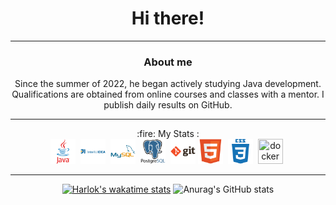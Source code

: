 <h1 align="center">Hi there!</h1>

---

<div align="center">
  <h3>About me</h3>
  <span>Since the summer of 2022, he began actively studying Java development.
    Qualifications are obtained from online courses and classes with a mentor. I publish daily results on GitHub.</span>
</div>

---

<div align="center">
  :fire: My Stats :
</div>

<div align="center">
  <img src="https://github.com/devicons/devicon/blob/master/icons/java/java-original-wordmark.svg" title="Java" alt="Java" width="40" height="40"/>&nbsp;
  <img src="https://github.com/devicons/devicon/blob/master/icons/intellij/intellij-original-wordmark.svg" title="Java" alt="Java" width="40" height="40"/>&nbsp;
  <img src="https://github.com/devicons/devicon/blob/master/icons/mysql/mysql-original-wordmark.svg" title="MySQL"  alt="MySQL" width="40" height="40"/>&nbsp;
  <img src="https://github.com/devicons/devicon/blob/master/icons/postgresql/postgresql-original-wordmark.svg" title="MySQL"  alt="MySQL" width="40" height="40"/>&nbsp;
  <img src="https://github.com/devicons/devicon/blob/master/icons/git/git-original-wordmark.svg" title="Git" **alt="Git" width="40" height="40"/>
<!--   <img src="https://github.com/devicons/devicon/blob/master/icons/spring/spring-original-wordmark.svg" title="Spring" alt="Spring" width="40" height="40"/>&nbsp; -->
  <img src="https://github.com/devicons/devicon/blob/master/icons/html5/html5-original.svg" title="HTML5" alt="HTML" width="40" height="40"/>&nbsp;
  <img src="https://github.com/devicons/devicon/blob/master/icons/css3/css3-plain-wordmark.svg"  title="CSS3" alt="CSS" width="40" height="40"/>&nbsp;
  <img src="https://cdn.jsdelivr.net/gh/devicons/devicon/icons/docker/docker-original.svg" title ="docker" width="40" height="40"/>&nbsp;

---

  [![Harlok's wakatime stats](https://github-readme-stats.vercel.app/api/wakatime?username=SergUstin)](https://github.com/anuraghazra/github-readme-stats ) 
  ![Anurag's GitHub stats](https://github-readme-stats.vercel.app/api?username=SergUstin&show_icons=true&bg_color=fff&rank_icon=percentile&exclude_repo=github-readme-stats)

</div>


